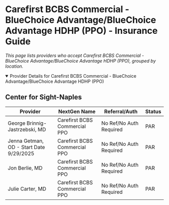 # Carefirst BCBS Commercial - BlueChoice Advantage/BlueChoice Advantage HDHP (PPO) - Insurance Guide

*This page lists providers who accept Carefirst BCBS Commercial - BlueChoice Advantage/BlueChoice Advantage HDHP (PPO), grouped by location.*

<details open><summary>Provider Details for Carefirst BCBS Commercial - BlueChoice Advantage/BlueChoice Advantage HDHP (PPO)</summary>

## Center for Sight-Naples

| Provider | NextGen Name | Referral/Auth | Status |
|----------|-------------|--------------|--------|
| George Brinnig-Jastrzebski, MD | Carefirst BCBS Commercial PPO | No Ref/No Auth Required | PAR |
| Jenna Getman, OD - Start Date 9/29/2025 | Carefirst BCBS Commercial PPO | No Ref/No Auth Required | PAR |
| Jon Berlie, MD | Carefirst BCBS Commercial PPO | No Ref/No Auth Required | PAR |
| Julie Carter, MD | Carefirst BCBS Commercial PPO | No Ref/No Auth Required | PAR |

</details>

